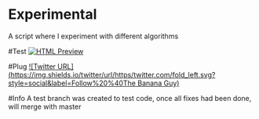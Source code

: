 # Experimental
A script where I experiment with different algorithms

#Test
[![HTML Preview](https://img.shields.io/badge/Click%20to%20Preview-%20-blue.svg)](http://htmlpreview.github.io/?https://github.com/kakol20/Experimental-V2/blob/test/index.html)

#Plug
[![Twitter URL](https://img.shields.io/twitter/url/https/twitter.com/fold_left.svg?style=social&label=Follow%20%40The Banana Guy)](https://twitter.com/the_banana_guy_)

#Info
A test branch was created to test code, once all fixes had been done, will merge with master

